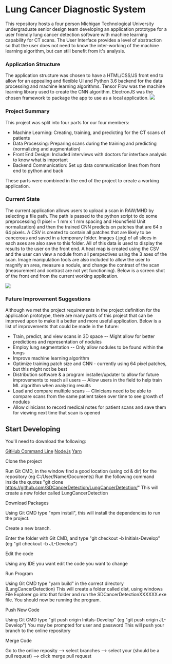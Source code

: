 
# Lung Cancer Diagnostic System
This repository hosts a four person Michigan Technological University undergraduate senior design team developing an application prototype for a user friendly lung cancer detection software with machine learning capability for CT scans. The User Interface provides a level of abstraction so that the user does not need to know the inter-working of the machine learning algorithm, but can still benefit from it's analysis. 

### Application Structure

The application structure was chosen to have a HTML/CSS/JS front end to allow for an appealing and flexible UI and Python 3.6 backend for the data processing and machine learning algorithms. Tensor Flow was the machine learning library used to create the CNN algorithm. ElectronJS was the chosen framework to package the app to use as a local application.
**![](https://lh3.googleusercontent.com/hkAYdXg_TmwadS44Ll0yUP6Ss1LzXF5bTmv_TEsGefN1QdDGxZNPSzQ_hOrxsNES89ynRT9PW-Kl9wQW1DRZoQ1Nr6NHP72Be_zNv6JW6ge5P58K9Vfku7NZq5sg0vCUY4KcJYtg)**

### Project Summary
This project was split into four parts for our four members: 

- Machine Learning: Creating, training, and predicting for the CT scans of patients
- Data Processing: Preparing scans during the training and predicting (normalizing and augmentation)
-  Front End Design: Included interviews with doctors for interface analysis to know what is important
- Backend Communication: Set up data communication lines from front end to python and back

These parts were combined in the end of the project to create a working application.

### Current State
The current application allows users to upload a scan in RAW/MHD by selecting a file path. The path is passed to the python script to do some preprocessing (1 pixel = 1 mm x 1 mm spacing and Hounsfield Unit normalization) and then the trained CNN predicts on patches that are 64 x 64 pixels. A CSV is created to contain all patches that are likely to be cancerous and saved in a temporary folder. Images (.jpg) of all slices in each axes are also save to this folder. All of this data is used to display the results to the user on the front end. A heat map is created using the CSV and the user can view a nodule from all perspectives using the 3 axes of the scan. Image manipulation tools are also included to allow the user to magnify an area, measure a nodule, and change the contrast of the scan (measurement and contrast are not yet functioning). Below is a screen shot of the front end from the current working application.

**![](https://lh6.googleusercontent.com/lwDsSnw8yiJsUof_hJAIsDczmrKpL4NfYKgTn17HqfigT_8D2B_r0elyi5tcBNV_W5umi4911wn58aht0gw85SAPP_uZqkPNCA0iiaZyXEmUCJoOxd9Suk-Ys2Hl_eTYqrqOeWALhoY)**

### Future Improvement Suggestions
Although we met the project requirements in the project definition for the application prototype, there are many parts of this project that can be improved upon to make it a better and more useful application. Below is a list of improvements that could be made in the future:
-   Train, predict, and view scans in 3D space
--  Might allow for better predictions and representation of nodules
-   Employ lung segmentation
--   Only allow nodules to be found within the lungs
-   Improve machine learning algorithm
-   Optimize training patch size and CNN - currently using 64 pixel patches, but this might not be best
-   Distribution software & a program installer/updater to allow for future improvements to reach all users
-- Allow users in the field to help train ML algorithm when analyzing results
-   Load and compare multiple scans
-- Clinicians need to be able to compare scans from the same patient taken over time to see growth of nodules
-   Allow clinicians to record medical notes for patient scans and save them for viewing next time that scan is opened

## Start Developing

You'll need to download the following:

<a href="https://git-scm.com/downloads">GitHub Command Line</a>
<a href="https://nodejs.org/en/">Node.js</a>
<a href="https://yarnpkg.com/en/docs/install#windows-stable">Yarn</a>

Clone the project

Run Git CMD, in the window find a good location (using cd & dir) for the repository (eg C:/User/Name/Documents)
Run the following command inside the quotes "git clone https://github.com/SDCancerDetection/LungCancerDetection/"
This will create a new folder called LungCancerDetection

Download Packages

Using Git CMD type "npm install", this will install the dependencies to run the project.

Create a new branch.

Enter the folder with Git CMD, and type "git checkout -b Initials-Develop" (eg "git checkout -b JL-Develop")

Edit the code

Using any IDE you want edit the code you want to change

Run Program

Using Git CMD type "yarn build" in the correct directory (LungCancerDetection)
This will create a folder called dist, using windows File Explorer go into that folder and run the SDCancerDetectionXXXXXX.exe file.
You should now be running the program.

Push New Code

Using Git CMD type "git push origin Initals-Develop" (eg "git push origin JL-Develop")
You may be prompted for user and password
This will push your branch to the online repository

Merge Code

Go to the online reposity --> select branches --> select your (should be a pull request) --> click merge pull request
